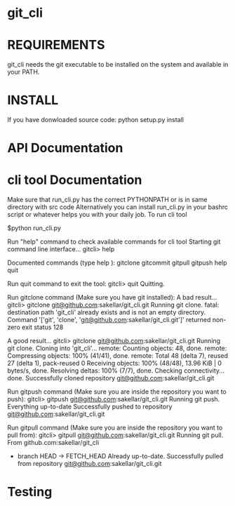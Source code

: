 # git_cli


# REQUIREMENTS
git_cli needs the git executable to be installed on the system and available in your 
PATH.

# INSTALL
If you have donwloaded source code:
python setup.py install

# API Documentation

# cli tool Documentation
Make sure that run_cli.py has the correct PYTHONPATH or is in same directory with src code
Alternatively you can install run_cli.py in your bashrc script or whatever helps you with your daily job. 
To run cli tool

$python run_cli.py

Run "help" command to check available commands for cli tool
Starting git command line interface...
gitcli> help

Documented commands (type help <topic>):
gitclone  gitcommit  gitpull  gitpush  help  quit

Run quit command to exit the tool:
gitcli> quit
Quitting.

Run gitclone command (Make sure you have git installed):
A bad result...
gitcli> gitclone git@github.com:sakellar/git_cli.git
Running git clone.
fatal: destination path 'git_cli' already exists and is not an empty directory.
Command '['git', 'clone', 'git@github.com:sakellar/git_cli.git']' returned non-zero exit status 128

A good result...
gitcli> gitclone git@github.com:sakellar/git_cli.git
Running git clone.
Cloning into 'git_cli'...
remote: Counting objects: 48, done.
remote: Compressing objects: 100% (41/41), done.
remote: Total 48 (delta 7), reused 27 (delta 1), pack-reused 0
Receiving objects: 100% (48/48), 13.96 KiB | 0 bytes/s, done.
Resolving deltas: 100% (7/7), done.
Checking connectivity... done.
Successfully cloned repository git@github.com:sakellar/git_cli.git

Run gitpush command (Make sure you are inside the repository you want to push):
gitcli> gitpush git@github.com:sakellar/git_cli.git
Running git push.
Everything up-to-date
Successfully pushed to repository git@github.com:sakellar/git_cli.git

Run gitpull command (Make sure you are inside the repository you want to pull from):
gitcli> gitpull git@github.com:sakellar/git_cli.git
Running git pull.
From github.com:sakellar/git_cli
 * branch            HEAD       -> FETCH_HEAD
Already up-to-date.
Successfully pulled from repository git@github.com:sakellar/git_cli.git


# Testing
